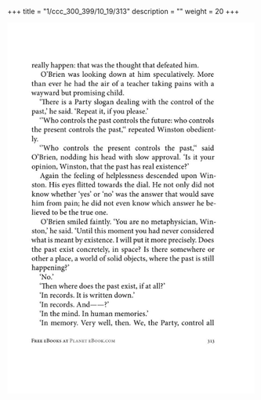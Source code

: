 +++
title = "1/ccc_300_399/10_19/313"
description = ""
weight = 20
+++

<img class="center-fit-jpg" src="/jpg_/out_jpg_1984__313.jpg" ></img>

